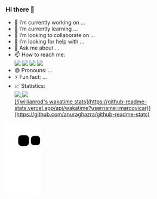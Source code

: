 ### Hi there 👋


- 🔭 I’m currently working on ...
- 🌱 I’m currently learning ...
- 👯 I’m looking to collaborate on ...
- 🤔 I’m looking for help with ...
- 💬 Ask me about ...
- 📫 How to reach me: 
  <div>
	      <a href="https://instagram.com/marcovicar" target="_blank"><img src="https://img.shields.io/badge/-Instagram-%23E4405F?style=for-the-badge&logo=instagram&logoColor=white" target="_blank"></a>
	      <a href="https://www.twitch.tv/marcovicar" target="_blank"><img src="https://img.shields.io/badge/Twitch-9146FF?style=for-the-badge&logo=twitch&logoColor=white" target="_blank"></a>
	      <a href = "mailto:marcosvictormbi85@gmail.com"><img src="https://img.shields.io/badge/Gmail-D14836?style=for-the-badge&logo=gmail&logoColor=white" target="_blank"></a>
	      <a href="https://www.linkedin.com/in/marcos-victor-ara%C3%BAjo-ramos-79ba49182/" target="_blank"><img src="https://img.shields.io/badge/-LinkedIn-%230077B5?style=for-the-badge&logo=linkedin&logoColor=white" target="_blank"></a>   
  </div>
- 😄 Pronouns: ...
- ⚡ Fun fact: ...
- 📈 Statistics:
	<div>
		<a href="https://github.com/marcovicar">
		<img height="180em" src="https://github-readme-stats.vercel.app/api/top-langs/?marcovicar&layout=compact&langs_count=7&theme=dracula"/>
		<img height="180em" src="https://github-readme-stats.vercel.app/api?marcovicar&show_icons=true&theme=dracula&include_all_commits=true&count_private=true"/>
	</div>
	[![willianrod's wakatime stats](https://github-readme-stats.vercel.app/api/wakatime?username=marcovicar)](https://github.com/anuraghazra/github-readme-stats)

	
![Snake animation](https://github.com/marcovicar/marcovicar/blob/output/github-contribution-grid-snake.svg)
